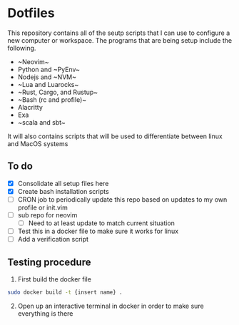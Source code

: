 # Dotfiles

This repository contains all of the seutp scripts that I can use to configure a new computer or workspace. The programs that
are being setup include the following.

- ~Neovim~
- Python and ~PyEnv~
- Nodejs and ~NVM~
- ~Lua and Luarocks~
- ~Rust, Cargo, and Rustup~
- ~Bash (rc and profile)~
- Alacritty
- Exa
- ~scala and sbt~

It will also contains scripts that will be used to differentiate between linux
and MacOS systems

## To do

- [x] Consolidate all setup files here
- [x] Create bash installation scripts
- [ ] CRON job to periodically update this repo based on updates to my own profile or init.vim
- [ ] sub repo for neovim
    - [ ] Need to at least update to match current situation
- [ ] Test this in a docker file to make sure it works for linux 
- [ ] Add a verification script      
      
## Testing procedure

1. First build the docker file

```bash
sudo docker build -t {insert name} .
```

2. Open up an interactive terminal in docker in order to make sure everything is there

